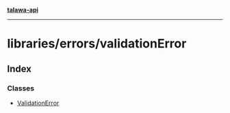 [**talawa-api**](../../../README.md)

***

# libraries/errors/validationError

## Index

### Classes

- [ValidationError](classes/ValidationError.md)
